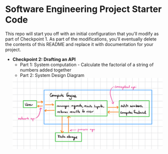 # Software Engineering Project Starter Code

This repo will start you off with an initial configuration that you'll modify as part of Checkpoint 1. As part of the modifications, you'll eventually delete the contents of this README and replace it with documentation for your project.


- **Checkpoint 2: Drafting an API**
	- Part 1: System computation
			- Calculate the factorial of a string of numbers added together
	- Part 2: System Design Diagram
	<img width="1440" alt="system diagram from computation" src="https://github.com/CPS353-Suny-New-Paltz/project-starter-code-znzhenn/blob/checkpoint-2/images/chkpt2diagram.jpeg">